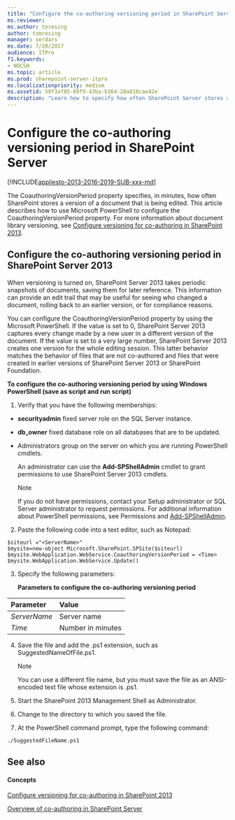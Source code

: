 ```yaml
---
title: "Configure the co-authoring versioning period in SharePoint Server"
ms.reviewer: 
ms.author: toresing
author: tomresing
manager: serdars
ms.date: 7/20/2017
audience: ITPro
f1.keywords:
- NOCSH
ms.topic: article
ms.prod: sharepoint-server-itpro
ms.localizationpriority: medium
ms.assetid: 59f3af85-89f9-43ba-b364-28a810cae42e
description: "Learn how to specify how often SharePoint Server stores a version of a document that is being edited."
---
```


# Configure the co-authoring versioning period in SharePoint Server

[!INCLUDE[appliesto-2013-2016-2019-SUB-xxx-md](../includes/appliesto-2013-2016-2019-SUB-xxx-md.md)] 
  
The CoauthoringVersionPeriod property specifies, in minutes, how often SharePoint stores a version of a document that is being edited. This article describes how to use Microsoft PowerShell to configure the CoauthoringVersionPeriod property. For more information about document library versioning, see [Configure versioning for co-authoring in SharePoint 2013](configure-versioning-for-co-authoring.md).
  
## Configure the co-authoring versioning period in SharePoint Server 2013

When versioning is turned on, SharePoint Server 2013 takes periodic snapshots of documents, saving them for later reference. This information can provide an edit trail that may be useful for seeing who changed a document, rolling back to an earlier version, or for compliance reasons. 
  
You can configure the CoauthoringVersionPeriod property by using the Microsoft PowerShell. If the value is set to 0, SharePoint Server 2013 captures every change made by a new user in a different version of the document. If the value is set to a very large number, SharePoint Server 2013 creates one version for the whole editing session. This latter behavior matches the behavior of files that are not co-authored and files that were created in earlier versions of SharePoint Server 2013 or SharePoint Foundation.
  
 **To configure the co-authoring versioning period by using Windows PowerShell (save as script and run script)**
  
1. Verify that you have the following memberships:
    
  - **securityadmin** fixed server role on the SQL Server instance. 
    
  - **db_owner** fixed database role on all databases that are to be updated. 
    
  - Administrators group on the server on which you are running PowerShell cmdlets.
    
    An administrator can use the **Add-SPShellAdmin** cmdlet to grant permissions to use SharePoint Server 2013 cmdlets. 
    
    > [!NOTE]
    > If you do not have permissions, contact your Setup administrator or SQL Server administrator to request permissions. For additional information about PowerShell permissions, see Permissions and [Add-SPShellAdmin](/powershell/module/sharepoint-server/Add-SPShellAdmin?view=sharepoint-ps&preserve-view=true). 
  
2. Paste the following code into a text editor, such as Notepad:
    
  ```
  $siteurl ="<ServerName>" 
  $mysite=new-object Microsoft.SharePoint.SPSite($siteurl)
  $mysite.WebApplication.WebService.CoauthoringVersionPeriod = <Time>
  $mysite.WebApplication.WebService.Update()
  ```

3. Specify the following parameters:
    
   **Parameters to configure the co-authoring versioning period**

|**Parameter**|**Value**|
|:-----|:-----|
| _ServerName_ <br/> |Server name  <br/> |
| _Time_ <br/> |Number in minutes  <br/> |
   
4. Save the file and add the .ps1 extension, such as SuggestedNameOfFile.ps1.
    
    > [!NOTE]
    > You can use a different file name, but you must save the file as an ANSI-encoded text file whose extension is .ps1. 
  
5. Start the SharePoint 2013 Management Shell as Administrator.
    
6. Change to the directory to which you saved the file.
    
7. At the PowerShell command prompt, type the following command:
    
  ```
  ./SuggestedFileName.ps1
  ```

## See also

#### Concepts

[Configure versioning for co-authoring in SharePoint 2013](configure-versioning-for-co-authoring.md)
  
[Overview of co-authoring in SharePoint Server](co-authoring-overview.md)

